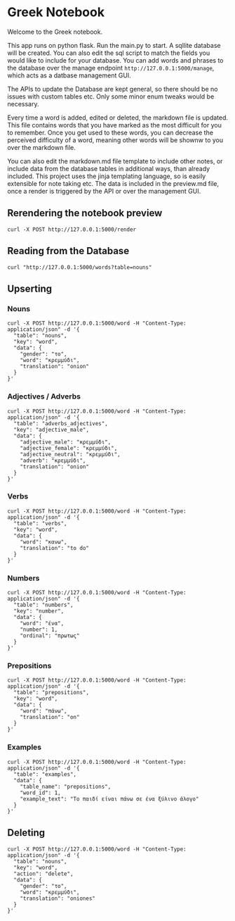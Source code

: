 # Greek Notebook

Welcome to the Greek notebook.

This app runs on python flask. Run the main.py to start.
A sqllite database will be created. You can also edit the sql script to match the fields you would like to include for your database.
You can add words and phrases to the database over the manage endpoint `http://127.0.0.1:5000/manage`, which acts as a datbase management GUI.

The APIs to update the Database are kept general, so there should be no issues with custom tables etc. Only some minor enum tweaks would be necessary.

Every time a word is added, edited or deleted, the markdown file is updated. This file contains words that you have marked as the most difficult for you to remember. Once you get used to these words, you can decrease the perceived difficulty of a word, meaning other words will be shownw to you over the markdown file.

You can also edit the markdown.md file template to include other notes, or include data from the database tables in additional ways, than already included. This project uses the jinja templating language, so is easily extensible for note taking etc. The data is included in the preview.md file, once a render is triggered by the API or over the management GUI.  


## Rerendering the notebook preview

```
curl -X POST http://127.0.0.1:5000/render
```

## Reading from the Database

```
curl "http://127.0.0.1:5000/words?table=nouns"
```

## Upserting

### Nouns
```
curl -X POST http://127.0.0.1:5000/word -H "Content-Type: application/json" -d '{
  "table": "nouns",
  "key": "word",
  "data": {
    "gender": "το",
    "word": "κρεμμύδι",
    "translation": "onion"
  }                         
}'
```

### Adjectives / Adverbs
```
curl -X POST http://127.0.0.1:5000/word -H "Content-Type: application/json" -d '{
  "table": "adverbs_adjectives",
  "key": "adjective_male",
  "data": {
    "adjective_male": "κρεμμύδι",
    "adjective_female": "κρεμμύδι",
    "adjective_neutral": "κρεμμύδι",
    "adverb": "κρεμμύδι",
    "translation": "onion"
  }                         
}'
```

### Verbs
```
curl -X POST http://127.0.0.1:5000/word -H "Content-Type: application/json" -d '{
  "table": "verbs",
  "key": "word",
  "data": {
    "word": "κανω",
    "translation": "to do"
  }                         
}'
```

### Numbers
```
curl -X POST http://127.0.0.1:5000/word -H "Content-Type: application/json" -d '{
  "table": "numbers",
  "key": "number",
  "data": {
    "word": "ένα",
    "number": 1,
    "ordinal": "πρωτως"
  }                         
}'
```

### Prepositions
```
curl -X POST http://127.0.0.1:5000/word -H "Content-Type: application/json" -d '{
  "table": "prepositions",
  "key": "word",
  "data": {
    "word": "πάνω",
    "translation": "on"
  }                         
}'
```

### Examples
```
curl -X POST http://127.0.0.1:5000/word -H "Content-Type: application/json" -d '{
  "table": "examples",
  "data": {
    "table_name": "prepositions",
    "word_id": 1,
    "example_text": "Το παιδί είναι πάνω σε ένα ξύλινο άλογο"
  }                         
}'
```


## Deleting

```
curl -X POST http://127.0.0.1:5000/word -H "Content-Type: application/json" -d '{
  "table": "nouns",
  "key": "word",
  "action": "delete",
  "data": {
    "gender": "το",
    "word": "κρεμμύδι",
    "translation": "oniones"
  }                         
}'
```